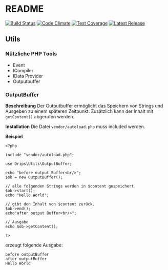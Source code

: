 # README

[![Build Status](https://travis-ci.org/Prowect/Utils.svg)](https://travis-ci.org/Prowect/Utils)
[![Code Climate](https://codeclimate.com/github/Prowect/Utils/badges/gpa.svg)](https://codeclimate.com/github/Prowect/Utils)
[![Test Coverage](https://codeclimate.com/github/Prowect/Utils/badges/coverage.svg)](https://codeclimate.com/github/Prowect/Utils/coverage)
[![Latest Release](https://img.shields.io/packagist/v/drips/Utils.svg)](https://packagist.org/packages/drips/utils)

## Utils


### Nützliche PHP Tools

* Event
* ICompiler
* IData Provider
* Outputbuffer

### OutputBuffer

**Beschreibung**
Der Outputbuffer ermöglicht das Speichern von Strings und Ausgeben zu einem späteren Zeitpunkt. Zusätzlich kann der Inhalt mit `getContent()`  abgerufen werden.

**Installation**
Die Datei `vendor/autoload.php` muss included werden.

**Beispiel**

```
<?php

include "vendor/autoload.php";

use Drips\Utils\OutputBuffer;

echo "before output Buffer<br/>";
$ob = new OutputBuffer();

// alle folgenden Strings werden in $content gespeichert.
$ob->start();
echo "Hello World";

// gibt den Inhalt von $content zurück.
$ob->end();
echo"after output Buffer<br/>";

// Ausgabe
echo $ob->getContent();

?>
```

erzeugt folgende Ausgabe:

```
before outputBuffer
after outputBuffer
Hello World
```
